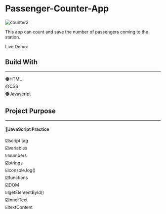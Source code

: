 # Passenger-Counter-App
![counter2](https://user-images.githubusercontent.com/91335480/160958997-c4e6c284-22ab-45a3-b833-df40848706b0.gif)
<p>This app can count and save the number of passengers coming to the station.</p>
Live Demo:
<h2>Build With</h2>
<hr>
🟤HTML<br>
🟡CSS<br>
🟠Javascript<br>
<h2>Project Purpose</h2>
<hr>
<h4>📌JavaScript Practice<br></h4>
☑️script tag<br>
☑️variables<br>
☑️numbers<br>
☑️strings<br>
☑️console.log()<br>
☑️functions<br>
☑️DOM<br>
☑️getElementById()<br>
☑️innerText<br>
☑️textContent<br>


